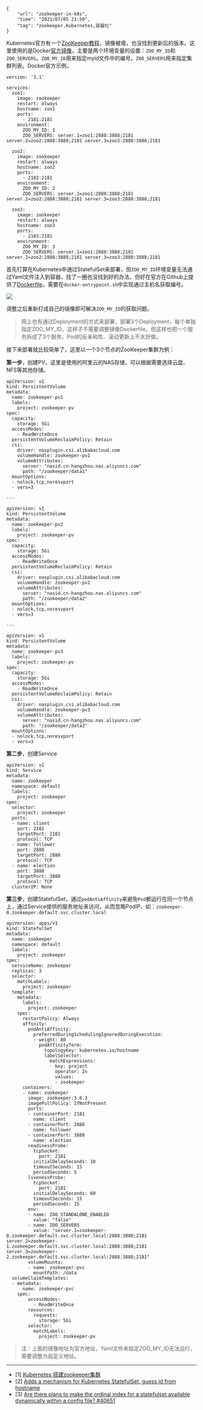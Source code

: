```
{
    "url": "zookeeper-in-k8s",
    "time": "2021/07/05 21:50",
    "tag": "zookeeper,Kubernetes,容器化"
}
```

Kubernetes官方有一个[ZooKeeper教程](https://kubernetes.io/zh/docs/tutorials/stateful-application/zookeeper/)，镜像被墙，也没找到更新后的版本。这里使用的是Docker[官方镜像](https://hub.docker.com/_/zookeeper)，主要是两个环境变量的设置：`ZOO_MY_ID`和`ZOO_SERVERS`。`ZOO_MY_ID`用来指定myid文件中的编号，`ZOO_SERVERS`用来指定集群列表。Docker官方示例，

```
version: '3.1'

services:
  zoo1:
    image: zookeeper
    restart: always
    hostname: zoo1
    ports:
      - 2181:2181
    environment:
      ZOO_MY_ID: 1
      ZOO_SERVERS: server.1=zoo1:2888:3888;2181 server.2=zoo2:2888:3888;2181 server.3=zoo3:2888:3888;2181

  zoo2:
    image: zookeeper
    restart: always
    hostname: zoo2
    ports:
      - 2182:2181
    environment:
      ZOO_MY_ID: 2
      ZOO_SERVERS: server.1=zoo1:2888:3888;2181 server.2=zoo2:2888:3888;2181 server.3=zoo3:2888:3888;2181

  zoo3:
    image: zookeeper
    restart: always
    hostname: zoo3
    ports:
      - 2183:2181
    environment:
      ZOO_MY_ID: 3
      ZOO_SERVERS: server.1=zoo1:2888:3888;2181 server.2=zoo2:2888:3888;2181 server.3=zoo3:2888:3888;2181
```

首先打算在Kubernetes中通过StatefulSet来部署，但`ZOO_MY_ID`环境变量无法通过Yaml文件注入到容器，找了一圈也没找到好的办法，但好在官方在Github上提供了[Dockerfile](https://github.com/31z4/zookeeper-docker)，需要在`docker-entrypoint.sh`中实现通过主机名获取编号。

![](../../static/uploads/zookeeper-my-id.png)

调整之后重新打成自己的镜像即可解决`ZOO_MY_ID`的获取问题。

> 网上也有通过Deployment的方式来部署，部署3个Deployment，每个单独指定ZOO_MY_ID，这样子不需要调整镜像Dockerfile。但这样也把一个服务拆成了3个服务，Pod的反亲和性、滚动更新上不太好做。

接下来部署就比较简单了，这里以一个3个节点的ZooKeeper集群为例：

**第一步**，创建PV，这里是使用的阿里云的NAS存储，可以根据需要选择云盘、NFS等其他存储。

```
apiVersion: v1
kind: PersistentVolume
metadata:
  name: zookeeper-pv1
  labels:
    project: zookeeper-pv
spec:
  capacity:
    storage: 5Gi
  accessModes:
    - ReadWriteOnce
  persistentVolumeReclaimPolicy: Retain
  csi:
    driver: nasplugin.csi.alibabacloud.com
    volumeHandle: zookeeper-pv1
    volumeAttributes:
      server: "nasid.cn-hangzhou.nas.aliyuncs.com"
      path: "/zookeeper/data1"
  mountOptions:
  - nolock,tcp,noresvport
  - vers=3

--- 

apiVersion: v1
kind: PersistentVolume
metadata:
  name: zookeeper-pv2
  labels:
    project: zookeeper-pv
spec:
  capacity:
    storage: 5Gi
  accessModes:
    - ReadWriteOnce
  persistentVolumeReclaimPolicy: Retain
  csi:
    driver: nasplugin.csi.alibabacloud.com
    volumeHandle: zookeeper-pv2
    volumeAttributes:
      server: "nasid.cn-hangzhou.nas.aliyuncs.com"
      path: "/zookeeper/data2"
  mountOptions:
  - nolock,tcp,noresvport
  - vers=3

--- 

apiVersion: v1
kind: PersistentVolume
metadata:
  name: zookeeper-pv3
  labels:
    project: zookeeper-pv
spec:
  capacity:
    storage: 5Gi
  accessModes:
    - ReadWriteOnce
  persistentVolumeReclaimPolicy: Retain
  csi:
    driver: nasplugin.csi.alibabacloud.com
    volumeHandle: zookeeper-pv3
    volumeAttributes:
      server: "nasid.cn-hangzhou.nas.aliyuncs.com"
      path: "/zookeeper/data3"
  mountOptions:
  - nolock,tcp,noresvport
  - vers=3
```

**第二步**，创建Service

```
apiVersion: v1
kind: Service
metadata:
  name: zookeeper
  namespace: default
  labels:
    project: zookeeper
spec:
  selector:
    project: zookeeper
  ports:
  - name: client
    port: 2181
    targetPort: 2181
    protocol: TCP
  - name: follower
    port: 2888
    targetPort: 2888
    protocol: TCP
  - name: election
    port: 3888
    targetPort: 3888
    protocol: TCP
  clusterIP: None
```

**第三步**，创建StatefulSet，通过`podAntiAffinity`来避免`Pod`都运行在同一个节点上，通过Service提供的服务地址来访问，从而忽略PodIP，如：`zookeeper-0.zookeeper.default.svc.cluster.local`

```
apiVersion: apps/v1
kind: StatefulSet
metadata:
  name: zookeeper
  namespace: default
  labels:
    project: zookeeper
spec:
  serviceName: zookeeper
  replicas: 3
  selector:
    matchLabels:
      project: zookeeper
  template:
    metadata:
      labels:
        project: zookeeper
    spec:
      restartPolicy: Always
      affinity:
        podAntiAffinity:
          preferredDuringSchedulingIgnoredDuringExecution:
          - weight: 80
            podAffinityTerm:
              topologyKey: kubernetes.io/hostname
              labelSelector:
                matchExpressions:
                - key: project
                  operator: In
                  values: 
                  - zookeeper
      containers:
      - name: zookeeper
        image: zookeeper:3.6.3
        imagePullPolicy: IfNotPresent
        ports:
        - containerPort: 2181
          name: client
        - containerPort: 2888
          name: follower
        - containerPort: 3888
          name: election
        readinessProbe:
          tcpSocket:
            port: 2181
          initialDelaySeconds: 10
          timeoutSeconds: 15
          periodSeconds: 5
        livenessProbe:
          tcpSocket: 
            port: 2181
          initialDelaySeconds: 60
          timeoutSeconds: 15
          periodSeconds: 15
        env:
        - name: ZOO_STANDALONE_ENABLED
          value: "false"
        - name: ZOO_SERVERS
          value: "server.1=zookeeper-0.zookeeper.default.svc.cluster.local:2888:3888;2181 server.2=zookeeper-1.zookeeper.default.svc.cluster.local:2888:3888;2181 server.3=zookeeper-2.zookeeper.default.svc.cluster.local:2888:3888;2181"
        volumeMounts:
        - name: zookeeper-pvc
          mountPath: /data
  volumeClaimTemplates:
  - metadata:
      name: zookeeper-pvc
    spec:
        accessModes:
          - ReadWriteOnce
        resources:
          requests:
            storage: 5Gi
        selector:
          matchLabels:
            project: zookeeper-pv

```

> 注：上面的镜像地址为官方地址，Yaml文件未指定ZOO_MY_ID无法运行，需要调整为自定义地址。

---

- [1] [Kubernetes 搭建zookeeper集群](https://www.cnblogs.com/cyleon/p/14675875.html)
- [2] [Adds a mechanism for Kubernetes StatefulSet, guess id from hostname](https://github.com/solsson/zookeeper-docker/commit/df9474f858ad548be8a365cb000a4dd2d2e3a217)
- [3] [Are there plans to make the ordinal index for a statefulset available dynamically within a config file? #40651](https://github.com/kubernetes/kubernetes/issues/40651)